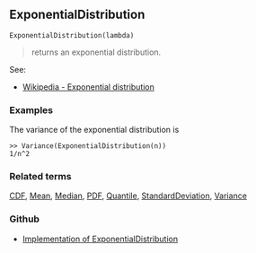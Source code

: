 ## ExponentialDistribution

```
ExponentialDistribution(lambda)
```

> returns an exponential distribution.
    
See:  
* [Wikipedia - Exponential distribution](https://en.wikipedia.org/wiki/Exponential_distribution)
 
 
### Examples

The variance of the exponential distribution is

```
>> Variance(ExponentialDistribution(n))
1/n^2
```

### Related terms 
[CDF](CDF.md), [Mean](Mean.md), [Median](Median.md), [PDF](PDF.md), [Quantile](Quantile.md), [StandardDeviation](StandardDeviation.md), [Variance](Variance.md) 

### Github

* [Implementation of ExponentialDistribution](https://github.com/axkr/symja_android_library/blob/master/symja_android_library/matheclipse-core/src/main/java/org/matheclipse/core/builtin/StatisticsFunctions.java#L3806) 
